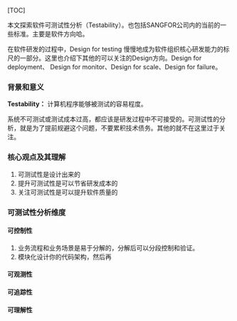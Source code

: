 [TOC]

本文探索软件可测试性分析（Testability）。也包括SANGFOR公司内的当前的一些标准。主要是软件方向哈。

在软件研发的过程中，Design for testing 慢慢地成为软件组织核心研发能力的标尺的一部分。这里也介绍下其他的可以关注的Design方向。Design for deployment、 Design for monitor、Design for scale、Design for failure。

### 背景和意义

**Testability：** 计算机程序能够被测试的容易程度。

系统不可测试或测试成本过高，都应该是研发过程中不可接受的。可测试性的分析，就是为了提前规避这个问题，不要累积技术债务。其他的就不在这里过于关注。

### 核心观点及其理解

1.  可测试性是设计出来的
2.  提升可测试性是可以节省研发成本的
3.  关注可测试性是可以提升软件质量的



### 可测试性分析维度

#### 可控制性

1. 业务流程和业务场景是易于分解的，分解后可以分段控制和验证。
2. 模块化设计你的代码架构，然后再

#### 可观测性



#### 可追踪性



#### 可理解性





